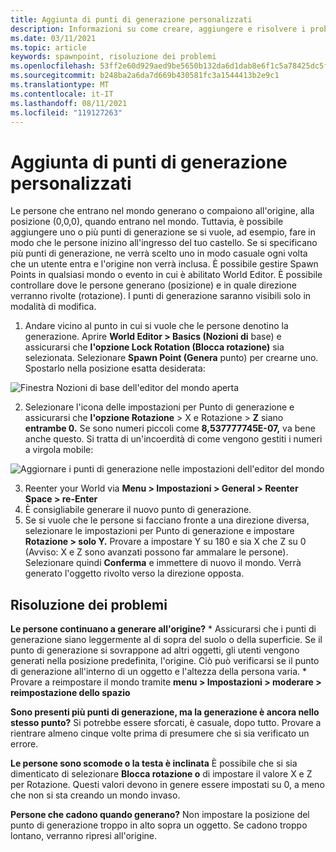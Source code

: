 ```yaml
---
title: Aggiunta di punti di generazione personalizzati
description: Informazioni su come creare, aggiungere e risolvere i problemi dei punti di generazione personalizzati in AltspaceVR.
ms.date: 03/11/2021
ms.topic: article
keywords: spawnpoint, risoluzione dei problemi
ms.openlocfilehash: 53ff2e60d929aed9be5650b132da6d1dab8e6f1c5a78425dc5f17c10f2c4dfdb
ms.sourcegitcommit: b248ba2a6da7d669b430581fc3a1544413b2e9c1
ms.translationtype: MT
ms.contentlocale: it-IT
ms.lasthandoff: 08/11/2021
ms.locfileid: "119127263"
---
```

# <a name="adding-custom-spawn-points"></a>Aggiunta di punti di generazione personalizzati

Le persone che  entrano nel mondo generano o compaiono all'origine, alla posizione (0,0,0), quando entrano nel mondo. Tuttavia, è possibile aggiungere uno o più punti di generazione se si vuole, ad esempio, fare in modo che le persone inizino all'ingresso del tuo castello. Se si specificano più punti di generazione, ne verrà scelto uno in modo casuale ogni volta che un utente entra e l'origine non verrà inclusa. È possibile gestire Spawn Points in qualsiasi mondo o evento in cui è abilitato World Editor. È possibile controllare dove le persone generano (posizione) e in quale direzione verranno rivolte (rotazione). I punti di generazione saranno visibili solo in modalità di modifica. 

1. Andare vicino al punto in cui si vuole che le persone denotino la generazione. Aprire **World Editor > Basics (Nozioni di** base) e assicurarsi che **l'opzione Lock Rotation (Blocca rotazione)** sia selezionata. Selezionare **Spawn Point (Genera** punto) per crearne uno. Spostarlo nella posizione esatta desiderata:

![Finestra Nozioni di base dell'editor del mondo aperta](images/spawn-points-img-01.png)

2. Selezionare l'icona delle impostazioni per Punto di generazione e assicurarsi che **l'opzione Rotazione** > X e Rotazione > **Z** siano **entrambe 0.** Se sono numeri piccoli come **8,537777745E-07,** va bene anche questo. Si tratta di un'incoerdità di come vengono gestiti i numeri a virgola mobile:

![Aggiornare i punti di generazione nelle impostazioni dell'editor del mondo](images/spawn-points-img-02.png)

3. Reenter your World via **Menu > Impostazioni > General > Reenter Space > re-Enter**
4. È consigliabile generare il nuovo punto di generazione.
5. Se si vuole che le persone si facciano fronte a una direzione diversa, selezionare le impostazioni per Punto di generazione e impostare **Rotazione > solo Y.** Provare a impostare Y su 180 e sia X che Z su 0 (Avviso: X e Z sono avanzati possono far ammalare le persone). Selezionare quindi **Conferma** e immettere di nuovo il mondo. Verrà generato l'oggetto rivolto verso la direzione opposta. 

## <a name="troubleshooting"></a>Risoluzione dei problemi

**Le persone continuano a generare all'origine?**
    * Assicurarsi che i punti di generazione siano leggermente al di sopra del suolo o della superficie. Se il punto di generazione si sovrappone ad altri oggetti, gli utenti vengono generati nella posizione predefinita, l'origine. Ciò può verificarsi se il punto di generazione all'interno di un oggetto e l'altezza della persona varia. 
    * Provare a reimpostare il mondo tramite **menu > Impostazioni > moderare > reimpostazione dello spazio**

**Sono presenti più punti di generazione, ma la generazione è ancora nello stesso punto?**
Si potrebbe essere sforcati, è casuale, dopo tutto. Provare a rientrare almeno cinque volte prima di presumere che si sia verificato un errore. 

**Le persone sono scomode o la testa è inclinata** È possibile che si sia dimenticato di selezionare **Blocca rotazione o** di impostare il valore X e Z per Rotazione. Questi valori devono in genere essere impostati su 0, a meno che non si sta creando un mondo invaso. 

**Persone che cadono quando generano?**
Non impostare la posizione del punto di generazione troppo in alto sopra un oggetto. Se cadono troppo lontano, verranno ripresi all'origine.